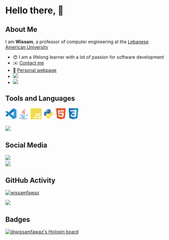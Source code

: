 # Hello there, 👋

## About Me

I am **Wissam**, a professor of computer engineering at the [Lebanese American University](https://www.lau.edu.lb/)
- 😍 I am a lifelong learner with a lot of passion for software development 
- ✉️  <a href="mailto:wissamfawaz12@gmail.com">Contact me</a>
- 🔗 [Personal webpage](https://wissamfawaz.com/)
- <a href="https://www.github.com/wissamfawaz"><img
src="https://img.shields.io/github/followers/wissamfawaz?logo=github&style=for-the-badge&color=0891b2&labelColor=1c1917" /></a>
- <a href="https://www.github.com/wissamfawaz"><img
src="https://hits.seeyoufarm.com/api/count/incr/badge.svg?url=https%3A%2F%2Fgithub.com%2Fwissamfawaz1212%2Fhit-counter" /></a>

## Tools and Languages

<a href="https://code.visualstudio.com/"><img height="35" src="https://github.com/devicons/devicon/blob/master/icons/vscode/vscode-original.svg" /></a>
<a href="https://www.java.com/"><img height="35" src="https://github.com/devicons/devicon/blob/master/icons/java/java-original.svg" /></a>
<a href="https://developer.mozilla.org/en-US/docs/Web/JavaScript"><img height="35" src="https://github.com/devicons/devicon/blob/master/icons/javascript/javascript-plain.svg" /></a>
<a href="https://www.python.org/"><img height="35" src="https://github.com/devicons/devicon/blob/master/icons/python/python-original.svg" /></a>
<a href="https://developer.mozilla.org/en-US/docs/Glossary/HTML5"><img height="35" src="https://github.com/devicons/devicon/blob/master/icons/html5/html5-original.svg" /></a>
<a href="https://developer.mozilla.org/en-US/docs/Web/CSS"><img height="35" src="https://github.com/devicons/devicon/blob/master/icons/css3/css3-original.svg" /></a>
<br />
<br />
<a href="http://www.github.com/wissamfawaz"><img src="https://github-readme-stats.vercel.app/api/top-langs/?username=wissamfawaz" /></a>


## Social Media 

<a href="https://www.linkedin.com/in/wissam-fawaz-6b440839/">
  <img src="https://img.shields.io/badge/LinkedIn-0077B5?style=for-the-badge&logo=linkedin&logoColor=white" />
</a>
<br />
<a href= "https://www.twitter.com/wissam_f/">
  <img src="https://img.shields.io/badge/Twitter-1DA1F2?style=for-the-badge&logo=twitter&logoColor=white" />
</a>

## GitHub Activity
<a href="http://www.github.com/wissamfawaz"><img src="https://github-readme-streak-stats.herokuapp.com/?user=wissamfawaz" alt="wissamfawaz" /></a>

<a href="http://www.github.com/wissamfawaz"><img src="https://github-readme-stats.vercel.app/api?username=wissamfawaz&show_icons=true" /></a>

<!-- <a href="http://www.github.com/wissamfawaz"><img src="https://github-profile-summary-cards.vercel.app/api/cards/profile-details?username=wissamfawaz&theme=vue" /></a> -->

## Badges

[![@wissamfawaz's Holopin board](https://holopin.io/api/user/board?user=wissamfawaz)](https://holopin.io/@wissamfawaz)
